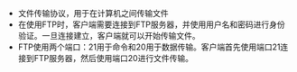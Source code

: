 - 文件传输协议，用于在计算机之间传输文件
- 在使用FTP时，客户端需要连接到FTP服务器，并使用用户名和密码进行身份验证。一旦连接建立，客户端就可以开始传输文件。
- FTP使用两个端口：21用于命令和20用于数据传输。客户端首先使用端口21连接到FTP服务器，然后使用端口20进行文件传输。